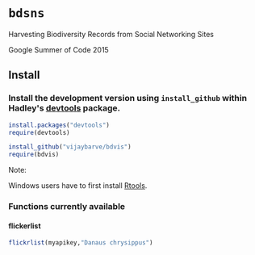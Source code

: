 # `bdsns`
Harvesting Biodiversity Records from Social Networking Sites

Google Summer of Code 2015

## Install

### Install the development version using `install_github` within Hadley's [devtools](https://github.com/hadley/devtools) package.

```R
install.packages("devtools")
require(devtools)

install_github("vijaybarve/bdvis")
require(bdvis)
```

Note: 

Windows users have to first install [Rtools](http://cran.r-project.org/bin/windows/Rtools/).


### Functions currently available

#### flickerlist
```r
flickrlist(myapikey,"Danaus chrysippus")
```

